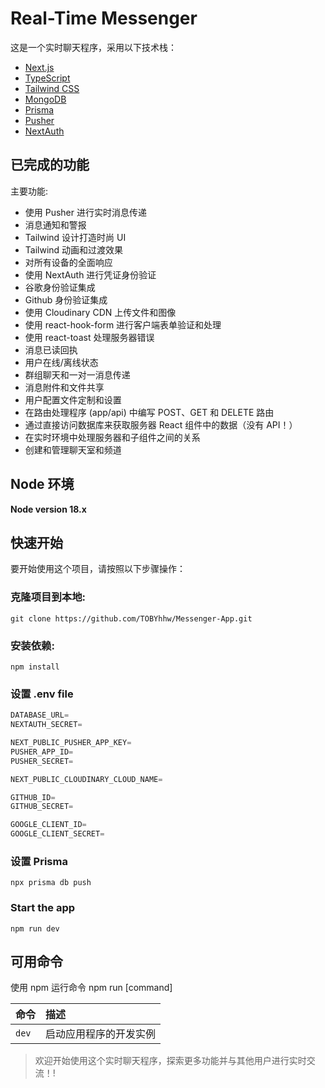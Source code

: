 # Real-Time Messenger

这是一个实时聊天程序，采用以下技术栈：

- [Next.js](https://nextjs.org)
- [TypeScript](https://www.typescriptlang.org)
- [Tailwind CSS](https://tailwindcss.com)
- [MongoDB](https://www.mongodb.com)
- [Prisma](https://www.prisma.io)
- [Pusher](https://pusher.com)
- [NextAuth](https://next-auth.js.org)

## 已完成的功能

主要功能:

- 使用 Pusher 进行实时消息传递
- 消息通知和警报
- Tailwind 设计打造时尚 UI
- Tailwind 动画和过渡效果
- 对所有设备的全面响应
- 使用 NextAuth 进行凭证身份验证
- 谷歌身份验证集成
- Github 身份验证集成
- 使用 Cloudinary CDN 上传文件和图像
- 使用 react-hook-form 进行客户端表单验证和处理
- 使用 react-toast 处理服务器错误
- 消息已读回执
- 用户在线/离线状态
- 群组聊天和一对一消息传递
- 消息附件和文件共享
- 用户配置文件定制和设置
- 在路由处理程序 (app/api) 中编写 POST、GET 和 DELETE 路由
- 通过直接访问数据库来获取服务器 React 组件中的数据（没有 API！）
- 在实时环境中处理服务器和子组件之间的关系
- 创建和管理聊天室和频道

## Node 环境

**Node version 18.x**

## 快速开始

要开始使用这个项目，请按照以下步骤操作：

### 克隆项目到本地:

```shell
git clone https://github.com/TOBYhhw/Messenger-App.git
```

### 安装依赖:

```shell
npm install
```

### 设置 .env file

```js
DATABASE_URL=
NEXTAUTH_SECRET=

NEXT_PUBLIC_PUSHER_APP_KEY=
PUSHER_APP_ID=
PUSHER_SECRET=

NEXT_PUBLIC_CLOUDINARY_CLOUD_NAME=

GITHUB_ID=
GITHUB_SECRET=

GOOGLE_CLIENT_ID=
GOOGLE_CLIENT_SECRET=
```

### 设置 Prisma

```shell
npx prisma db push

```

### Start the app

```shell
npm run dev
```

## 可用命令

使用 npm 运行命令 npm run [command]

| 命令  | 描述                   |
| :---- | :--------------------- |
| `dev` | 启动应用程序的开发实例 |

> 欢迎开始使用这个实时聊天程序，探索更多功能并与其他用户进行实时交流！!
